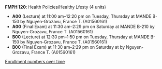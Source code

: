 **FMPH 120**: Health Policies/Healthy Lfesty (4 units)

- **A00** (Lecture) at 11:00 am–12:20 pm on Tuesday, Thursday at MANDE B-150 by Nguyen-Grozavu, France T. (A01560161)
- **A00** (Final Exam) at 11:30 am–2:29 pm on Saturday at MANDE B-210 by Nguyen-Grozavu, France T. (A01560161)
- **B00** (Lecture) at 12:30 pm–1:50 pm on Tuesday, Thursday at MANDE B-150 by Nguyen-Grozavu, France T. (A01560161)
- **B00** (Final Exam) at 11:30 am–2:29 pm on Saturday at   by Nguyen-Grozavu, France T. (A01560161)

[Enrollment numbers over time](./FMPH120.tsv)
